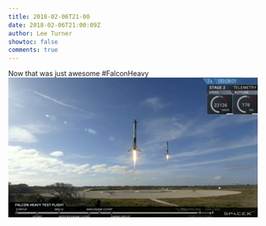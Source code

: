 ```yaml
---
title: 2018-02-06T21-00
date: 2018-02-06T21:00:09Z
author: Lee Turner
showtoc: false
comments: true
---
```


Now that was just awesome #FalconHeavy ![](/img/x//960981464262246401-DVYXiLVX0AA-pmH.jpg)

